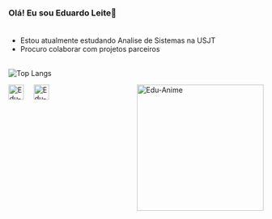 ### Olá! Eu sou Eduardo Leite👋<br> <br>
- Estou atualmente estudando Analise de Sistemas na USJT
- Procuro colaborar com projetos parceiros <br> <br>

![Top Langs](https://github-readme-stats.vercel.app/api/top-langs/?username=Edbussl&layout=pie&theme=graywhite)
<div style="display: inline_block">

 <!-- LINGUAGENS:
<img align="center" alt="Rafa-Python" height="30" width="40" src="https://raw.githubusercontent.com/devicons/devicon/master/icons/python/python-original.svg">
<img align="center" alt="Rafa-HTML" height="30" width="40" src="https://raw.githubusercontent.com/devicons/devicon/master/icons/html5/html5-original.svg">
<img align="center" alt="Rafa-CSS" height="30" width="40" src="https://raw.githubusercontent.com/devicons/devicon/master/icons/css3/css3-original.svg"> -->

<!--        GIF        -->
<img align="right" alt="Edu-Anime" height="250" width="250" src="https://i.picasion.com/pic92/477263b4cd953d23df6785584e25d99e.gif" alt="Eduardo Animezinho">

<!--   Redes Sociais   -->
[<img align="center" alt="Edu-Twitter"  height="30" src="https://upload.wikimedia.org/wikipedia/commons/5/57/X_logo_2023_%28white%29.png" />](https://twitter.com/EdyyRo9) &nbsp;&nbsp;&nbsp;
[<img align="center" alt="Edu-LinkedIN" height="30" src="https://cdn.jsdelivr.net/gh/devicons/devicon@latest/icons/linkedin/linkedin-original.svg" />](https://www.linkedin.com/feed/?trk=sem-ga_campid.12619604099_asid.149519181115_crid.657343811713_kw.linkedin_d.c_tid.kwd-148086543_n.g_mt.e_geo.1001724) 

<!-- Cobrinha Commits  -->


</div>
